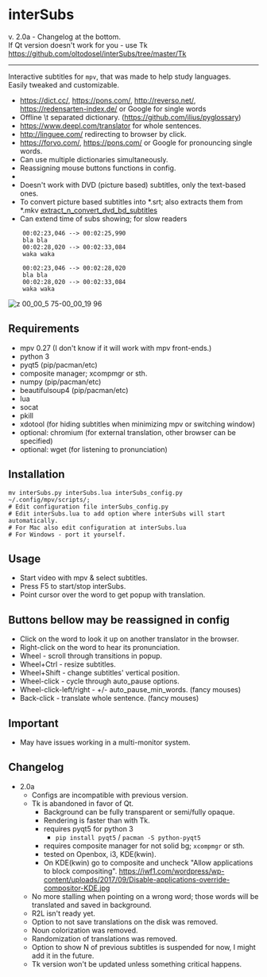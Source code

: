 interSubs
=========

v. 2.0a - Changelog at the bottom.  
If Qt version doesn't work for you - use Tk https://github.com/oltodosel/interSubs/tree/master/Tk

-------

Interactive subtitles for `mpv`, that was made to help study languages.  
Easily tweaked and customizable.

- https://dict.cc/, https://pons.com/, http://reverso.net/, https://redensarten-index.de/ or Google for single words
- Offline \t separated dictionary. (https://github.com/ilius/pyglossary)
- https://www.deepl.com/translator for whole sentences.
- http://linguee.com/ redirecting to browser by click.
- https://forvo.com/, https://pons.com/ or Google for pronouncing single words.
- Can use multiple dictionaries simultaneously.
- Reassigning mouse buttons functions in config.
-
- Doesn't work with DVD (picture based) subtitles, only the text-based ones.
- To convert picture based subtitles into *.srt; also extracts them from *.mkv [extract_n_convert_dvd_bd_subtitles](https://github.com/oltodosel/extract_n_convert_dvd_bd_subtitles)
- Can extend time of subs showing; for slow readers
```
    00:02:23,046 --> 00:02:25,990
    bla bla
    00:02:28,020 --> 00:02:33,084
    waka waka
    
    00:02:23,046 --> 00:02:28,020
    bla bla
    00:02:28,020 --> 00:02:33,084
    waka waka
```

![z 00_00_5 75-00_00_19 96](https://user-images.githubusercontent.com/10230453/38359595-7f56acc0-38d1-11e8-9a65-257466a44e08.gif)

Requirements
------------
   - mpv 0.27 (I don't know if it will work with mpv front-ends.)
   - python 3
   - pyqt5 (pip/pacman/etc)
   - composite manager; xcompmgr or sth.
   - numpy (pip/pacman/etc)
   - beautifulsoup4 (pip/pacman/etc)
   - lua
   - socat
   - pkill
   - xdotool (for hiding subtitles when minimizing mpv or switching window) 
   - optional: chromium (for external translation, other browser can be specified)
   - optional: wget (for listening to pronunciation)

Installation
------------
```
mv interSubs.py interSubs.lua interSubs_config.py ~/.config/mpv/scripts/;
# Edit configuration file interSubs_config.py
# Edit interSubs.lua to add option where interSubs will start automatically. 
# For Mac also edit configuration at interSubs.lua
# For Windows - port it yourself.
```

Usage
-----
- Start video with mpv & select subtitles.
- Press F5 to start/stop interSubs.
- Point cursor over the word to get popup with translation.

Buttons bellow may be reassigned in config
-----
- Click on the word to look it up on another translator in the browser.
- Right-click on the word to hear its pronunciation.
- Wheel - scroll through transitions in popup.
- Wheel+Ctrl - resize subtitles.
- Wheel+Shift - change subtitles' vertical position.
- Wheel-click - cycle through auto_pause options.
- Wheel-click-left/right - +/- auto_pause_min_words. (fancy mouses)
- Back-click - translate whole sentence. (fancy mouses)

Important
-----
- May have issues working in a multi-monitor system.

Changelog
-----

* 2.0a
	* Configs are incompatible with previous version.
	* Tk is abandoned in favor of Qt.
		* Background can be fully transparent or semi/fully opaque.
		* Rendering is faster than with Tk.
		* requires pyqt5 for python 3
			* `pip install pyqt5` / `pacman -S python-pyqt5`
		* requires composite manager for not solid bg; `xcompmgr` or sth.
		* tested on Openbox, i3, KDE(kwin).
		* On KDE(kwin) go to composite and uncheck "Allow applications to block compositing". https://iwf1.com/wordpress/wp-content/uploads/2017/09/Disable-applications-override-compositor-KDE.jpg
	* No more stalling when pointing on a wrong word; those words will be translated and saved in background.
	* R2L isn't ready yet.
	* Option to not save translations on the disk was removed.
	* Noun colorization was removed.
	* Randomization of translations was removed.
	* Option to show N of previous subtitles is suspended for now, I might add it in the future.
	* Tk version won't be updated unless something critical happens.
		
